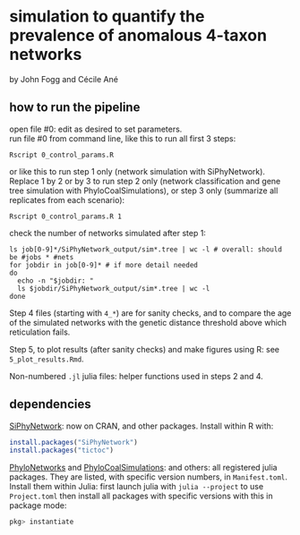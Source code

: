 # simulation to quantify the prevalence of anomalous 4-taxon networks

by John Fogg and Cécile Ané

## how to run the pipeline

open file #0: edit as desired to set parameters.  
run file #0 from command line, like this to run all first 3 steps:

```shell
Rscript 0_control_params.R
```

or like this to run step 1 only (network simulation with SiPhyNetwork).
Replace 1 by 2 or by 3 to run step 2 only (network classification and
gene tree simulation with PhyloCoalSimulations),
or step 3 only (summarize all replicates from each scenario):

```shell
Rscript 0_control_params.R 1
```

check the number of networks simulated after step 1:
```shell
ls job[0-9]*/SiPhyNetwork_output/sim*.tree | wc -l # overall: should be #jobs * #nets
for jobdir in job[0-9]* # if more detail needed
do
  echo -n "$jobdir: "
  ls $jobdir/SiPhyNetwork_output/sim*.tree | wc -l
done
```

Step 4 files (starting with `4_*`) are for sanity checks, and
to compare the age of the simulated networks with the genetic distance
threshold above which reticulation fails.

Step 5, to plot results (after sanity checks) and make figures using R:
see `5_plot_results.Rmd`.

Non-numbered `.jl` julia files: helper functions used in steps 2 and 4.

## dependencies

[SiPhyNetwork](https://github.com/jjustison/SiPhyNetwork): now on CRAN,
and other packages.
Install within R with:
```r
install.packages("SiPhyNetwork")
install.packages("tictoc")
```

[PhyloNetworks](https://github.com/crsl4/PhyloNetworks.jl) and
[PhyloCoalSimulations](https://github.com/cecileane/PhyloCoalSimulations.jl):
and others: all registered julia packages. They are listed, with specific
version numbers, in `Manifest.toml`. Install them within Julia:
first launch julia with `julia --project` to use `Project.toml` then
install all packages with specific versions with this in package mode:
```julia
pkg> instantiate
```
